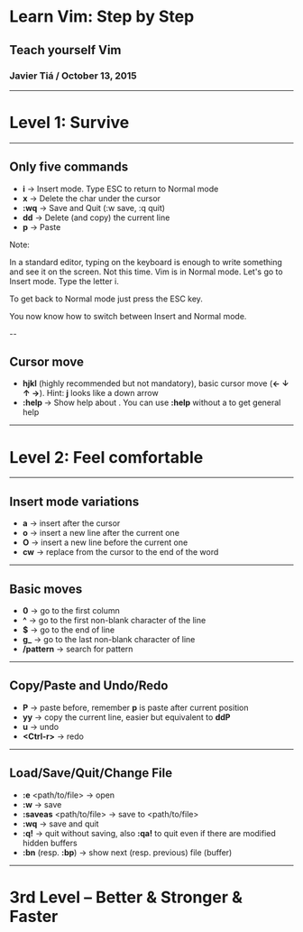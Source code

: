 # Learn Vim: Step by Step

## Teach yourself Vim

### Javier Tiá / October 13, 2015

---

# Level 1: Survive

---

## Only five commands

- **i** → Insert mode. Type ESC to return to Normal mode
- **x** → Delete the char under the cursor
- **:wq** → Save and Quit (:w save, :q quit)
- **dd** → Delete (and copy) the current line
- **p** → Paste

Note:

In a standard editor, typing on the keyboard is enough to write something and
see it on the screen. Not this time. Vim is in Normal mode. Let's go to Insert
mode. Type the letter i.

To get back to Normal mode just press the ESC key.

You now know how to switch between Insert and Normal mode.

--

## Cursor move

- **hjkl** (highly recommended but not mandatory), basic cursor move (**← ↓ ↑ →**). Hint: **j** looks like a down arrow
- **:help <command>** → Show help about <command>. You can use **:help** without a <command> to get general help

---

# Level 2: Feel comfortable

---

## Insert mode variations

- **a** → insert after the cursor
- **o** → insert a new line after the current one
- **O** → insert a new line before the current one
- **cw** → replace from the cursor to the end of the word

---

## Basic moves

- **0** → go to the first column
- **^** → go to the first non-blank character of the line
- **$** → go to the end of line
- **g\_** → go to the last non-blank character of line
- **/pattern** → search for pattern

---

## Copy/Paste and Undo/Redo

- **P** → paste before, remember **p** is paste after current position
- **yy** → copy the current line, easier but equivalent to **ddP**
- **u** → undo
- **&lt;Ctrl-r&gt;** → redo

---

## Load/Save/Quit/Change File

- **:e** <path/to/file> → open
- **:w** → save
- **:saveas** <path/to/file> → save to <path/to/file>
- **:wq** → save and quit
- **:q!** → quit without saving, also **:qa!** to quit even if there are modified hidden buffers
- **:bn** (resp. **:bp**) → show next (resp. previous) file (buffer)

---

# 3rd Level – Better & Stronger & Faster
